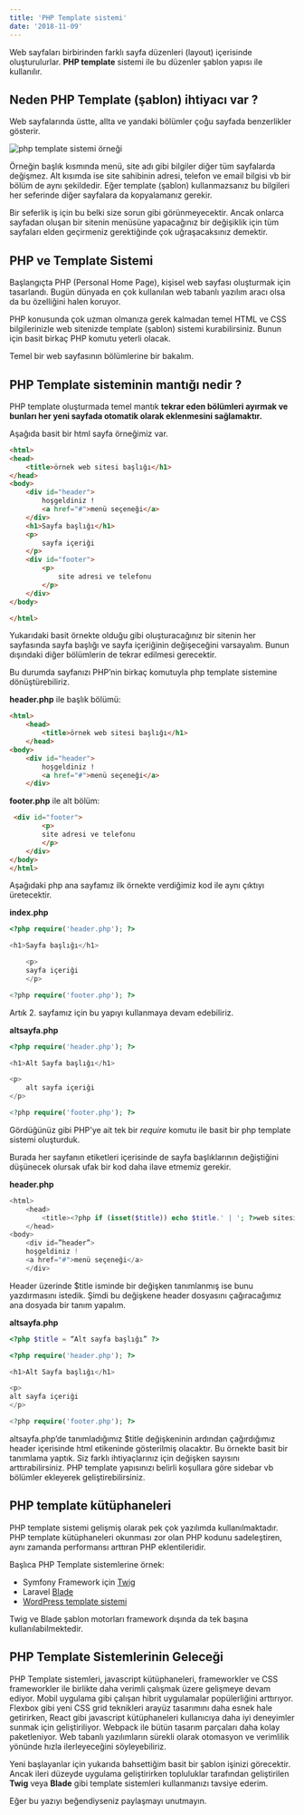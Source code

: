 ```yaml
---
title: 'PHP Template sistemi'
date: '2018-11-09'
---
```


Web sayfaları birbirinden farklı sayfa düzenleri (layout) içerisinde oluşturulurlar. **PHP template** sistemi ile bu düzenler şablon yapısı ile kullanılır.

## Neden PHP Template (şablon) ihtiyacı var ?

Web sayfalarında üstte, allta ve yandaki bölümler çoğu sayfada benzerlikler gösterir.

![php template sistemi örneği](/assets/blog/php-template-sistemi-ornek.png)

Örneğin başlık kısmında menü, site adı gibi bilgiler diğer tüm sayfalarda değişmez. Alt kısımda ise site sahibinin adresi, telefon ve email bilgisi vb bir bölüm de aynı şekildedir. Eğer template (şablon) kullanmazsanız bu bilgileri her seferinde diğer sayfalara da kopyalamanız gerekir.

Bir seferlik iş için bu belki size sorun gibi görünmeyecektir. Ancak onlarca sayfadan oluşan bir sitenin menüsüne yapacağınız bir değişiklik için tüm sayfaları elden geçirmeniz gerektiğinde çok uğraşacaksınız demektir.

## PHP ve Template Sistemi

Başlangıçta PHP (Personal Home Page), kişisel web sayfası oluşturmak için tasarlandı. Bugün dünyada en çok kullanılan web tabanlı yazılım aracı olsa da bu özelliğini halen koruyor.

PHP konusunda çok uzman olmanıza gerek kalmadan temel HTML ve CSS bilgilerinizle web sitenizde template (şablon) sistemi kurabilirsiniz. Bunun için basit birkaç PHP komutu yeterli olacak.

Temel bir web sayfasının bölümlerine bir bakalım.

## PHP Template sisteminin mantığı nedir ?

PHP template oluşturmada temel mantık **tekrar eden bölümleri ayırmak ve bunları her yeni sayfada otomatik olarak eklenmesini sağlamaktır.**

Aşağıda basit bir html sayfa örneğimiz var.

```html
<html>
<head>
    <title>örnek web sitesi başlığı</h1>
</head>
<body>
    <div id="header">
        hoşgeldiniz !
        <a href="#">menü seçeneği</a>
    </div>
    <h1>Sayfa başlığı</h1>
    <p>
        sayfa içeriği
    </p>
    <div id="footer">
        <p>
            site adresi ve telefonu
        </p>
    </div>
</body>

</html>
```

Yukarıdaki basit örnekte olduğu gibi oluşturacağınız bir sitenin her sayfasında sayfa başlığı ve sayfa içeriğinin değişeceğini varsayalım. Bunun dışındaki diğer bölümlerin de tekrar edilmesi gerecektir.

Bu durumda sayfanızı PHP’nin birkaç komutuyla php template sistemine dönüştürebiliriz.

**header.php** ile başlık bölümü:

```html
<html>
    <head>
        <title>örnek web sitesi başlığı</h1>
    </head>
<body>
    <div id="header">
        hoşgeldiniz !
        <a href="#">menü seçeneği</a>
    </div>
```

**footer.php** ile alt bölüm:

```html
 <div id="footer">
        <p>
        site adresi ve telefonu
        </p>
    </div>
</body>
</html>
```

Aşağıdaki php ana sayfamız ilk örnekte verdiğimiz kod ile aynı çıktıyı üretecektir.

**index.php**

```php
<?php require('header.php'); ?>

<h1>Sayfa başlığı</h1>

    <p>
    sayfa içeriği
    </p>

<?php require('footer.php'); ?>
```

Artık 2. sayfamız için bu yapıyı kullanmaya devam edebiliriz.

**altsayfa.php**

```php
<?php require('header.php'); ?>

<h1>Alt Sayfa başlığı</h1>

<p>
    alt sayfa içeriği
</p>

<?php require('footer.php'); ?>
```

Gördüğünüz gibi PHP'ye ait tek bir _require_ komutu ile basit bir php template sistemi oluşturduk.

Burada her sayfanın etiketleri içerisinde de sayfa başlıklarının değiştiğini düşünecek olursak ufak bir kod daha ilave etmemiz gerekir.

**header.php**

```php
<html>
    <head>
        <title><?php if (isset($title)) echo $title.' | '; ?>web sitesi adı</h1>
    </head>
<body>
    <div id=”header”>
    hoşgeldiniz !
    <a href="#">menü seçeneği</a>
    </div>
```

Header üzerinde \$title isminde bir değişken tanımlanmış ise bunu yazdırmasını istedik. Şimdi bu değişkene header dosyasını çağıracağımız ana dosyada bir tanım yapalım.

**altsayfa.php**

```php
<?php $title = “Alt sayfa başlığı” ?>

<?php require('header.php'); ?>

<h1>Alt Sayfa başlığı</h1>

<p>
alt sayfa içeriği
</p>

<?php require('footer.php'); ?>
```

altsayfa.php’de tanımladığımız \$title değişkeninin ardından çağırdığımız header içerisinde html etikeninde gösterilmiş olacaktır. Bu örnekte basit bir tanımlama yaptık. Siz farklı ihtiyaçlarınız için değişken sayısını arttırabilirsiniz. PHP template yapısınızı belirli koşullara göre sidebar vb bölümler ekleyerek geliştirebilirsiniz.

## PHP template kütüphaneleri

PHP template sistemi gelişmiş olarak pek çok yazılımda kullanılmaktadır. PHP template kütüphaneleri okunması zor olan PHP kodunu sadeleştiren, aynı zamanda performansı arttıran PHP eklentileridir.

Başlıca PHP Template sistemlerine örnek:

- Symfony Framework için <a href="https://twig.symfony.com/" rel="noreferrer noopener nofollow" target="_blank">Twig</a>
- Laravel <a href="https://laravel.com/docs/5.7/blade" rel="noreferrer noopener nofollow" target="_blank">Blade</a>
- <a href='https://wordpress.org/extend/themes/' rel='noreferrer noopener nofollow' target='\_blank'> WordPress template sistemi</a>

Twig ve Blade şablon motorları framework dışında da tek başına kullanılabilmektedir.

## PHP Template Sistemlerinin Geleceği

PHP Template sistemleri, javascript kütüphaneleri, frameworkler ve CSS frameworkler ile birlikte daha verimli çalışmak üzere gelişmeye devam ediyor. Mobil uygulama gibi çalışan hibrit uygulamalar popülerliğini arttırıyor. Flexbox gibi yeni CSS grid teknikleri arayüz tasarımını daha esnek hale getirirken, React gibi javascript kütüphaneleri kullanıcıya daha iyi deneyimler sunmak için geliştiriliyor. Webpack ile bütün tasarım parçaları daha kolay paketleniyor. Web tabanlı yazılımların sürekli olarak otomasyon ve verimlilik yönünde hızla ilerleyeceğini söyleyebiliriz.

Yeni başlayanlar için yukarıda bahsettiğim basit bir şablon işinizi görecektir. Ancak ileri düzeyde uygulama geliştirirken topluluklar tarafından geliştirilen **Twig** veya **Blade** gibi template sistemleri kullanmanızı tavsiye ederim.

Eğer bu yazıyı beğendiyseniz paylaşmayı unutmayın.
